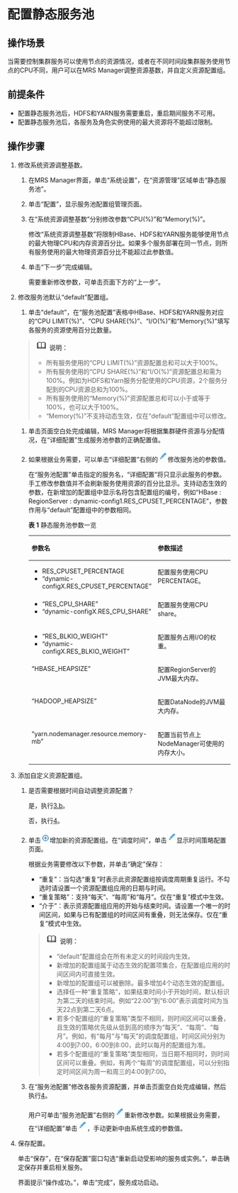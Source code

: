 # 配置静态服务池<a name="ZH-CN_TOPIC_0035209694"></a>

## 操作场景<a name="section36446384185849"></a>

当需要控制集群服务可以使用节点的资源情况，或者在不同时间段集群服务使用节点的CPU不同，用户可以在MRS Manager调整资源基数，并自定义资源配置组。

## 前提条件<a name="section41676267185911"></a>

-   配置静态服务池后，HDFS和YARN服务需要重启，重启期间服务不可用。
-   配置静态服务池后，各服务及角色实例使用的最大资源将不能超过限制。

## 操作步骤<a name="section1786339185927"></a>

1.  修改系统资源调整基数。
    1.  在MRS Manager界面，单击“系统设置”，在“资源管理”区域单击“静态服务池”。
    2.  单击“配置”，显示服务池配置组管理页面。
    3.  在“系统资源调整基数”分别修改参数“CPU\(%\)”和“Memory\(%\)”。

        修改“系统资源调整基数”将限制HBase、HDFS和YARN服务能够使用节点的最大物理CPU和内存资源百分比。如果多个服务部署在同一节点，则所有服务使用的最大物理资源百分比不能超过此参数值。

    4.  单击“下一步”完成编辑。

        需要重新修改参数，可单击页面下方的“上一步”。


2.  修改服务池默认“default”配置组。

    1.  单击“default”，在“服务池配置”表格中HBase、HDFS和YARN服务对应的“CPU LIMIT\(%\)”、“CPU SHARE\(%\)”、“I/O\(%\)”和“Memory\(%\)”填写各服务的资源使用百分比数量。

    >![](public_sys-resources/icon-note.gif) **说明：**   
    >-   所有服务使用的“CPU LIMIT\(%\)”资源配置总和可以大于100%。  
    >-   所有服务使用的“CPU SHARE\(%\)”和“I/O\(%\)”资源配置总和需为100%。例如为HDFS和Yarn服务分配使用的CPU资源，2个服务分配到的CPU资源总和为100%。  
    >-   所有服务使用的“Memory\(%\)”资源配置总和可以小于或等于100%，也可以大于100%。  
    >-   “Memory\(%\)”不支持动态生效，仅在“default”配置组中可以修改。  

    1.  单击页面空白处完成编辑，MRS Manager将根据集群硬件资源与分配情况，在“详细配置”生成服务池参数的正确配置值。
    2.  如果根据业务需要，可以单击“详细配置”右侧的![](figures/zh-cn_image_0071644782.jpg)修改服务池的参数值。

        在“服务池配置”单击指定的服务名，“详细配置”将只显示此服务的参数。手工修改参数值并不会刷新服务使用资源的百分比显示。支持动态生效的参数，在新增加的配置组中显示名将包含配置组的编号，例如“HBase : RegionServer : dynamic-config1.RES\_CPUSET\_PERCENTAGE”，参数作用与“default”配置组中的参数相同。

        **表 1**  静态服务池参数一览

        <a name="table1090518719336"></a>
        <table><thead align="left"><tr id="row6120169419340"><th class="cellrowborder" valign="top" width="46.5%" id="mcps1.2.3.1.1"><p id="p5839019519340"><a name="p5839019519340"></a><a name="p5839019519340"></a><strong id="b2722679619444"><a name="b2722679619444"></a><a name="b2722679619444"></a>参数名</strong></p>
        </th>
        <th class="cellrowborder" valign="top" width="53.5%" id="mcps1.2.3.1.2"><p id="p3198534019340"><a name="p3198534019340"></a><a name="p3198534019340"></a><strong id="b5788687719444"><a name="b5788687719444"></a><a name="b5788687719444"></a>参数描述</strong></p>
        </th>
        </tr>
        </thead>
        <tbody><tr id="row3085288319336"><td class="cellrowborder" valign="top" width="46.5%" headers="mcps1.2.3.1.1 "><a name="ul1605557219336"></a><a name="ul1605557219336"></a><ul id="ul1605557219336"><li>RES_CPUSET_PERCENTAGE</li><li>“dynamic-configX.RES_CPUSET_PERCENTAGE”</li></ul>
        </td>
        <td class="cellrowborder" valign="top" width="53.5%" headers="mcps1.2.3.1.2 "><p id="p4680602919336"><a name="p4680602919336"></a><a name="p4680602919336"></a>配置服务使用CPU PERCENTAGE。</p>
        </td>
        </tr>
        <tr id="row1860108319336"><td class="cellrowborder" valign="top" width="46.5%" headers="mcps1.2.3.1.1 "><a name="ul3029273119336"></a><a name="ul3029273119336"></a><ul id="ul3029273119336"><li>“RES_CPU_SHARE”</li><li>“dynamic-configX.RES_CPU_SHARE”</li></ul>
        </td>
        <td class="cellrowborder" valign="top" width="53.5%" headers="mcps1.2.3.1.2 "><p id="p4126579719336"><a name="p4126579719336"></a><a name="p4126579719336"></a>配置服务使用CPU share。</p>
        </td>
        </tr>
        <tr id="row3584786119336"><td class="cellrowborder" valign="top" width="46.5%" headers="mcps1.2.3.1.1 "><a name="ul1799561419336"></a><a name="ul1799561419336"></a><ul id="ul1799561419336"><li>“RES_BLKIO_WEIGHT”</li><li>“dynamic-configX.RES_BLKIO_WEIGHT”</li></ul>
        </td>
        <td class="cellrowborder" valign="top" width="53.5%" headers="mcps1.2.3.1.2 "><p id="p2473476619336"><a name="p2473476619336"></a><a name="p2473476619336"></a>配置服务占用I/O的权重。</p>
        </td>
        </tr>
        <tr id="row33861812174817"><td class="cellrowborder" valign="top" width="46.5%" headers="mcps1.2.3.1.1 "><p id="p43721972174818"><a name="p43721972174818"></a><a name="p43721972174818"></a>“HBASE_HEAPSIZE”</p>
        </td>
        <td class="cellrowborder" valign="top" width="53.5%" headers="mcps1.2.3.1.2 "><p id="p51818872174818"><a name="p51818872174818"></a><a name="p51818872174818"></a>配置RegionServer的JVM最大内存。</p>
        </td>
        </tr>
        <tr id="row2128630419336"><td class="cellrowborder" valign="top" width="46.5%" headers="mcps1.2.3.1.1 "><p id="p566806311945"><a name="p566806311945"></a><a name="p566806311945"></a>“HADOOP_HEAPSIZE”</p>
        </td>
        <td class="cellrowborder" valign="top" width="53.5%" headers="mcps1.2.3.1.2 "><p id="p277283791945"><a name="p277283791945"></a><a name="p277283791945"></a>配置DataNode的JVM最大内存。</p>
        </td>
        </tr>
        <tr id="row470866661944"><td class="cellrowborder" valign="top" width="46.5%" headers="mcps1.2.3.1.1 "><p id="p4273402919410"><a name="p4273402919410"></a><a name="p4273402919410"></a>“yarn.nodemanager.resource.memory-mb”</p>
        </td>
        <td class="cellrowborder" valign="top" width="53.5%" headers="mcps1.2.3.1.2 "><p id="p3890428619410"><a name="p3890428619410"></a><a name="p3890428619410"></a>配置当前节点上NodeManager可使用的内存大小。</p>
        </td>
        </tr>
        </tbody>
        </table>


3.  添加自定义资源配置组。
    1.  是否需要根据时间自动调整资源配置？

        是，执行[3.b](#li207277341970)。

        否，执行[4](#li5675506119820)。

    2.  <a name="li207277341970"></a>单击![](figures/zh-cn_image_0071645693.jpg)增加新的资源配置组。在“调度时间”，单击![](figures/zh-cn_image_0071644783.jpg)显示时间策略配置页面。

        根据业务需要修改以下参数，并单击“确定”保存：

        -   “重复”：当勾选“重复”时表示此资源配置组按调度周期重复运行。不勾选时请设置一个资源配置组应用的日期与时间。
        -   “重复策略”：支持“每天”、“每周”和“每月”。仅在“重复”模式中生效。
        -   “介于”：表示资源配置组应用的开始与结束时间。请设置一个唯一的时间区间，如果与已有配置组的时间区间有重叠，则无法保存。仅在“重复”模式中生效。

        >![](public_sys-resources/icon-note.gif) **说明：**   
        >-   “default”配置组会在所有未定义的时间段内生效。  
        >-   新增加的配置组属于动态生效的配置项集合，在配置组应用的时间区间内可直接生效。  
        >-   新增加的配置组可以被删除。最多增加4个动态生效的配置组。  
        >-   选择任一种“重复策略”，如果结束时间小于开始时间，默认标识为第二天的结束时间。例如“22:00”到“6:00”表示调度时间为当天22点到第二天6点。  
        >-   若多个配置组的“重复策略”类型不相同，则时间区间可以重叠，且生效的策略优先级从低到高的顺序为“每天”、“每周”、“每月”。例如，有“每月”与“每天”的调度配置组，时间区间分别为4:00到7:00，6:00到8:00，此时以每月的配置组为准。  
        >-   若多个配置组的“重复策略”类型相同，当日期不相同时，则时间区间可以重叠。例如，有两个“每周”的调度配置组，可以分别指定时间区间为周一和周三的4:00到7:00。  

    3.  在“服务池配置”修改各服务资源配置，并单击页面空白处完成编辑，然后执行[4](#li5675506119820)。

        用户可单击“服务池配置”右侧的![](figures/zh-cn_image_0071644784.jpg)重新修改参数。如果根据业务需要，在“详细配置”单击![](figures/zh-cn_image_0071644785.jpg)，手动更新中由系统生成的参数值。


4.  <a name="li5675506119820"></a>保存配置。

    单击“保存”，在“保存配置”窗口勾选“重新启动受影响的服务或实例。”，单击确定保存并重启相关服务。

    界面提示“操作成功。”，单击“完成”，服务成功启动。


